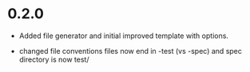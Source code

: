 # 0.2.0
  * Added file generator and initial improved template
    with options.

  * changed file conventions files now end in -test (vs -spec) and
    spec directory is now test/

